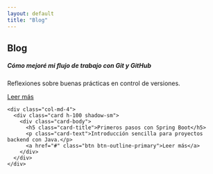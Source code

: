 ```yaml
---
layout: default
title: "Blog"
---
```


<section class="container py-5">
  <h2 class="text-center mb-5">Blog</h2>

  <div class="row g-4">
    <div class="col-md-4">
      <div class="card h-100 shadow-sm">
        <div class="card-body">
          <h5 class="card-title">Cómo mejoré mi flujo de trabajo con Git y GitHub</h5>
          <p class="card-text">Reflexiones sobre buenas prácticas en control de versiones.</p>
          <a href="#" class="btn btn-outline-primary">Leer más</a>
        </div>
      </div>
    </div>

    <div class="col-md-4">
      <div class="card h-100 shadow-sm">
        <div class="card-body">
          <h5 class="card-title">Primeros pasos con Spring Boot</h5>
          <p class="card-text">Introducción sencilla para proyectos backend con Java.</p>
          <a href="#" class="btn btn-outline-primary">Leer más</a>
        </div>
      </div>
    </div>
  </div>
</section>
